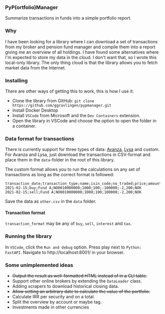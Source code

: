 ### PyP(ortfolio)Manager

Summarize transactions in funds into a simple portfolio report.

### Why

I have been looking for a library where I can download a set of transactions from my broker and pension fund manager and compile them into a report giving me an overview of all holdings. I have found some alternatives where I'm expected to store my data in the cloud. I don't want that, so I wrote this local-only library. The only thing cloud is that the library allows you to fetch market data from the Internet.

### Installing

There are other ways of getting this to work, this is how I use it:

- Clone the library from GitHub: `git clone https://github.com/ggravlingen/pypmanager.git`
- Install Docker Desktop
- Install `VSCode` from Microsoft and the `Dev Containers` extension.
- Open the library in VSCode and choose the option to open the folder in a container.

### Data format for transactions

There is currently support for three types of data: [Avanza](https://www.avanza.se/start), [Lysa](https://www.lysa.se/) and custom. For Avanza and Lysa, just download the transactions in CSV-format and place them in the `data`-folder in the root of this library.

The custom format allows you to run the calculations on any set of transactions as long as the correct format is followed:

```
transaction_date;transaction_type;name;isin_code;no_traded;price;amount;commission;currency
2021-02-15;buy;Fund A;NO0010000000;1000;100;-100000;-2,200;NOK
2021-02-15;sell;Fund A;NO0010000000;1000;100;100000;-2,200;NOK
```

Save the data as `other.csv` in the `data` folder.

#### Transaction format

`transaction_format` may be any of `buy`, `sell`, `interest` and `tax`.

### Running the library

In `VSCode`, click the `Run and debug` option. Press play next to `Python: FastAPI`. Navigate to http://localhost:8001/ in your browser.

### Some unimplemented ideas
- <s>Output the result as well-formatted HTML instead of in a CLI table.</s>
- Support other online brokers by extending the `DataLoader` class.
- Adding scrapers to download historical closing data.
- <s>Allow setting an arbitrary date to calculate the value of the portfolio.</s>
- Calculate IRR per security and on a total.
- Split the overview by account or maybe tag.
- Investments made in other currencies
